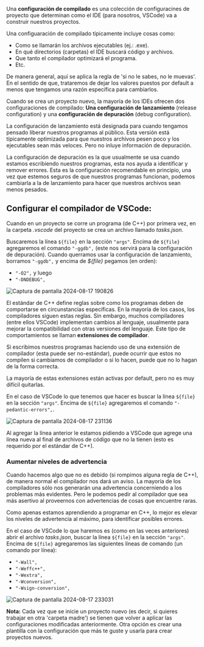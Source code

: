 Una **configuración de compilado** es una colección de configuracines de proyecto que determinan como el IDE (para nosotros, VSCode) va a construir nuestros proyectos.

Una configuaración de compilado típicamente incluye cosas como:
* Como se llamarán los archivos ejecutables (ej.: .exe).
* En qué directorios (carpetas) el IDE buscará código y archivos.
* Que tanto el compilador optimizará el programa.
* Etc.

De manera general, aquí se aplica la regla de 'si no le sabes, no le muevas'. En el sentido de que, trataremos de dejar los valores puestos por default a menos que tengamos una razón específica para cambiarlos.

Cuando se crea un proyecto nuevo, la mayoría de los IDEs ofrecen dos configuraciones de compilado: **Una configuración de lanzamiento** (release configuration) y una **configuración de depuración** (debug configuration).

La configuración de lanzamiento está designada para cuando tengamos pensado liberar nuestros programas al público. Esta versión está típicamente optimizada para que nuestros archivos pesen poco y los ejecutables sean más veloces. Pero no inluye información de depuración.

La configuración de depuración es la que usualmente se usa cuando estamos escribiendo nuestros programas, esta nos ayuda a identificar y remover errores. Esta es la configuración recomendable en principio, una vez que estemos seguros de que nuestros programas funcionan, podemos cambiarla a la de lanzamiento para hacer que nuestros archivos sean menos pesados.

## Configurar el compilador de VSCode:

Cuando en un proyecto se corre un programa (de C++) por primera vez, en la carpeta *.vscode* del proyecto se crea un archivo llamado *tasks.json*.

Buscaremos la línea `${file}` en la sección `"args"`. Encima de `${file}` agregaremos el comando `"-ggdb",` (este nos servirá para la configuración de depuración). Cuando querramos usar la configuración de lanzamiento, borramos `"-ggdb",` y encima de *${file}* pegamos (en orden):
* `"-O2",` y luego
* `"-DNDEBUG",`

![Captura de pantalla 2024-08-17 190826](https://github.com/user-attachments/assets/cdf85869-ad99-4f14-9f6f-40abb720db56)

El estándar de C++ define reglas sobre como los programas deben de comportarse en circunstancias específicas. En la mayoría de los casos, los compiladores siguen estas reglas. Sin embargo, muchos compiladores (entre ellos VSCode) implementan cambios al lenguaje, usualmente para mejorar la compatibilidad con otras versiones del lenguaje. Este tipo de comportamientos se llaman **extensiones de compilador**.

Si escribimos nuestros programas haciendo uso de una extensión de compilador (esta puede ser no-estándar), puede ocurrir que estos no compilen si cambiamos de compilador o si lo hacen, puede que no lo hagan de la forma correcta.

La mayoría de estas extensiones están activas por default, pero no es muy difícil quitarlas.

En el caso de VSCode lo que tenemos que hacer es buscar la línea `${file}` en la sección `"args"`. Encima de `${file}` agregaremos el comando `"-pedantic-errors",`.

![Captura de pantalla 2024-08-17 231136](https://github.com/user-attachments/assets/96e397ea-57ea-46d5-a221-942f104c40ae)

Al agregar la línea anterior le estamos pidiendo a VSCode que agrege una línea nueva al final de archivos de código que no la tienen (esto es requerido por el estándar de C++).

### Aumentar niveles de advertencia

Cuando hacemos algo que no es debido (si rompimos alguna regla de C++), de manera normal el compilador nos dará un aviso. La mayoría de los compiladores sólo nos generarán una advertencia concerniendo a los problemas más evidentes. Pero le podemos pedir al compilador que sea más asertivo al proveernos con advertencias de cosas que encuentre raras.

Como apenas estamos aprendiendo a programar en C++, lo mejor es elevar los niveles de advertencia al máximo, para identificar posibles errores.

En el caso de VSCode lo que haremos es (como en las veces anteriores) abrir el archivo *tasks.json*, buscar la línea `${file}` en la sección `"args"`. Encima de `${file}` agregaremos las siguientes líneas de comando (un comando por línea):
* `"-Wall",`
* `"-Weffc++",`
* `"-Wextra",`
* `"-Wconversion",`
* `"-Wsign-conversion",`

![Captura de pantalla 2024-08-17 233031](https://github.com/user-attachments/assets/4cd759c5-0a0a-4160-b5b4-f8663aeccf77)


**Nota:** Cada vez que se inicie un proyecto nuevo (es decir, si quieres trabajar en otra 'carpeta madre') se tienen que volver a aplicar las configuraciones modificadas anteriormente. Otra opción es crear una plantilla con la configuración que más te guste y usarla para crear proyectos nuevos.

